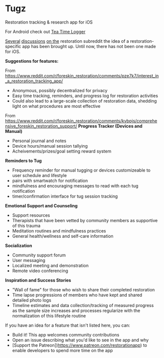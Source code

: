 # Tugz
Restoration tracking &amp; research app for iOS

For Android check out [Tea Time Logger](https://github.com/DerEasy/Tea-Time-Logger)

[Several](https://www.reddit.com/r/foreskin_restoration/comments/pze7k7/interest_in_a_restoration_tracking_app/) [discussions](https://www.reddit.com/r/foreskin_restoration/search?q=%22ATracker%22&restrict_sr=on&sort=relevance&t=all) [on the](https://www.reddit.com/r/foreskin_restoration/comments/kvbpjs/comprehensive_foreskin_restoration_support/) restoration subreddit the idea of a restoration-specific app has been brought up. Until now, there has not been one made for iOS.

**Suggestions for features:**

From https://www.reddit.com/r/foreskin_restoration/comments/pze7k7/interest_in_a_restoration_tracking_app/
- Anonymous, possibly decentralized for privacy
- Easy time tracking, reminders, and progress log for restoration activities
- Could also lead to a large-scale collection of restoration data, shedding light on what procedures are most effective

From https://www.reddit.com/r/foreskin_restoration/comments/kvbpjs/comprehensive_foreskin_restoration_support/
**Progress Tracker (Devices and Manual)**
- Personal journal and notes
- Device hours/manual session tallying
- Acheivements/prizes/goal setting reward system


**Reminders to Tug**
- Frequency reminder for manual tugging or devices customizeable to user schedule and lifestyle
- pairs with smartwatch for notification
- mindfulness and encouraging messages to read with each tug notification
- timer/confirmation interface for tug session tracking


**Emotional Support and Counseling**
- Support resources
- Therapists that have been vetted by community members as supportive of this trauma
- Meditation routines and mindfulness practices
- General health/wellness and self-care information


**Socialization**
- Community support forum
- User messaging
- Localized meeting and demonstration
- Remote video conferencing


**Inspiration and Success Stories**
- "Wall of fame" for those who wish to share their completed restoration
- Time lapse progressions of members who have kept and shared detailed photo logs
- Timeline estimates and data collection/tracking of measured progress as the sample size increases and processes regularize with the normalization of this lifestyle routine



If you have an idea for a feature that isn't listed here, you can:
- Build it! This app welcomes community contributions
- Open an issue describing what you'd like to see in the app and why
- [Support the Patreon])https://www.patreon.com/restorationapp) to enable developers to spend more time on the app

